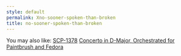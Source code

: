 ```yaml
---
style: default
permalink: Xno-sooner-spoken-than-broken
title: no-sooner-spoken-than-broken
---
```

You may also like:
[SCP-1378](http://scp-wiki.net/scp-1378)
[Concerto in D-Major, Orchestrated for Paintbrush and Fedora](http://scp-wiki.net/concerto-in-d-major)